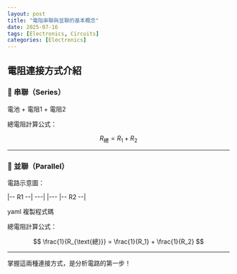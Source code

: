 ```yaml
---
layout: post
title: "電阻串聯與並聯的基本概念"
date: 2025-07-16
tags: [Electronics, Circuits]
categories: [Electronics]
---
```


## 電阻連接方式介紹

### 🔋 串聯（Series）

電池 + 電阻1 + 電阻2

總電阻計算公式：

$$
R_{\text{總}} = R_1 + R_2
$$

---

### 🔌 並聯（Parallel）

電路示意圖：

|-- R1 --|
---| |---
|-- R2 --|

yaml
複製程式碼

總電阻計算公式：

$$
\frac{1}{R_{\text{總}}} = \frac{1}{R_1} + \frac{1}{R_2}
$$

---

掌握這兩種連接方式，是分析電路的第一步！